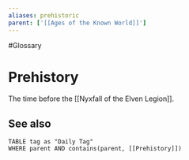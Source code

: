 ```yaml
---
aliases: prehistoric
parent: ['[[Ages of the Known World]]']
---
```

#Glossary
# Prehistory

The time before the [[Nyxfall of the Elven Legion]].

## See also
```dataview
TABLE tag as "Daily Tag"
WHERE parent AND contains(parent, [[Prehistory]])
```

